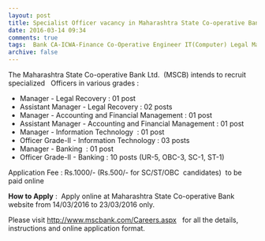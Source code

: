 ```yaml
---
layout: post
title: Specialist Officer vacancy in Maharashtra State Co-operative Bank last date 23rd March-2016   
date: 2016-03-14 09:34
comments: true
tags:  Bank CA-ICWA-Finance Co-Operative Engineer IT(Computer) Legal Maharashtra Manager MCA Officer Online Specialist 
archive: false
---
```

The Maharashtra State Co-operative Bank Ltd.  (MSCB) intends to recruit specialized   Officers in various grades :

 


- Manager - Legal Recovery : 01 post
- Assistant Manager - Legal Recovery : 02 posts
- Manager - Accounting and Financial Management : 01 post
- Assistant Manager - Accounting and Financial Management : 01 post
- Manager - Information Technology  : 01 post
- Officer Grade-II - Information Technology : 03 posts
- Manager - Banking  : 01 post
- Officer Grade-II - Banking : 10 posts (UR-5, OBC-3, SC-1, ST-1) 

Application Fee : Rs.1000/- (Rs.500/- for SC/ST/OBC  candidates)  to be paid online

**How to Apply** :  Apply online at Maharashtra State Co-operative Bank website from 14/03/2016 to 23/03/2016 only.

Please visit <http://www.mscbank.com/Careers.aspx>   for all the details, instructions and online application format.
